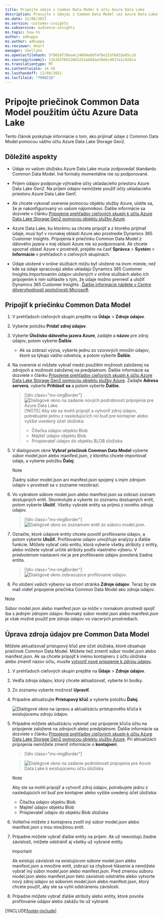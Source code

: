 ```yaml
---
title: Pripojte údaje z Common Data Model k účtu Azure Data Lake
description: Pracujte s údajmi z Common Data Model cez Azure Data Lake Storage.
ms.date: 12/06/2021
ms.service: customer-insights
ms.subservice: audience-insights
ms.topic: how-to
author: adkuppa
ms.author: adkuppa
ms.reviewer: mhart
manager: shellyha
ms.openlocfilehash: 5f9010f78ea4c24094e0df4f8e153fb832e05cc8
ms.sourcegitcommit: 11b343f6622665251ab84ae39ebcd91fa1c928ca
ms.translationtype: MT
ms.contentlocale: sk-SK
ms.lasthandoff: 12/08/2021
ms.locfileid: "7900216"
---
```

# <a name="connect-to-a-common-data-model-folder-using-an-azure-data-lake-account"></a>Pripojte priečinok Common Data Model použitím účtu Azure Data Lake

Tento článok poskytuje informácie o tom, ako prijímať údaje z Common Data Model pomocou vášho účtu Azure Data Lake Storage Gen2.

## <a name="important-considerations"></a>Dôležité aspekty

- Údaje vo vašom úložisku Azure Data Lake musia zodpovedať štandardu Common Data Model. Iné formáty momentálne nie sú podporované.

- Príjem údajov podporuje výhradne účty ukladacieho priestoru Azure Data Lake *Gen2*. Na príjem údajov nemôžete použiť účty ukladacieho priestoru Azure Data Lake Gen1.

- Ak chcete vykonať overenie pomocou objektu služby Azure, uistite sa, že je nakonfigurovaný vo vašom nájomníkovi. Ďalšie informácie sa dozviete v článku [Pripojenie prehľadov cieľových skupín k účtu Azure Data Lake Storage Gen2 pomocou objektu služby Azure](connect-service-principal.md).

- Azure Data Lake, ku ktorému sa chcete pripojiť a z ktorého prijímať údaje, musí byť v rovnakej oblasti Azure ako prostredie Dynamics 365 Customer Insights. Pripojenia k priečinku Common Data Model z dátového jazera v inej oblasti Azure nie sú podporované. Ak chcete spoznať oblasť Azure v prostredí, prejdite na časť **Správca** > **Systém** > **Informácie** v prehľadoch o cieľových skupinách.

- Údaje uložené v online službách môžu byť uložené na inom mieste, než kde sa údaje spracúvajú alebo ukladajú Dynamics 365 Customer Insights.Importovaním údajov uložených v online službách alebo ich pripojením k nim súhlasíte s tým, že údaje možno preniesť a uložiť Dynamics 365 Customer Insights . [Ďalšie informácie nájdete v Centre dôveryhodnosti spoločnosti Microsoft](https://www.microsoft.com/trust-center).

## <a name="connect-to-a-common-data-model-folder"></a>Pripojiť k priečinku Common Data Model

1. V prehľadoch cieľových skupín prejdite na **Údaje** > **Zdroje údajov**.

1. Vyberte položku **Pridať zdroj údajov**.

1. Vyberte **Úložisko dátového jazera Azure**, zadajte a **názov** pre zdroj údajov, potom vyberte **Ďalšie**.

   - Ak sa zobrazí výzva, vyberte jednu zo vzorových množín údajov, ktoré sa týkajú vášho odvetvia, a potom vyberte **Ďalšie**. 

1. Na overenie si môžete vybrať medzi použitím možnosti založenej na zdrojoch a možnosti založenej na predplatnom. Ďalšie informácie sa dozviete v článku [Pripojenie prehľadov cieľových skupín k účtu Azure Data Lake Storage Gen2 pomocou objektu služby Azure](connect-service-principal.md). Zadajte **Adresa servera**, vyberte **Prihlásiť sa** a potom vyberte **Ďalšie**.
   > [!div class="mx-imgBorder"]
   > ![Dialógové okno na zadanie nových podrobností pripojenia pre Azure Data Lake.](media/enter-new-storage-details.png)
   > [!NOTE]
   > Aby ste sa mohli pripojiť a vytvoriť zdroj údajov, potrebujete jednu z nasledujúcich rol buď pre kontajner alebo vyššie uvedený účet úložiska:
   >  - Čítačka údajov objektu Blob
   >  - Majiteľ údajov objektu Blob
   >  - Prispievateľ údajov do objektu BLOB úložiska

1. V dialógovom okne **Vybrať priečinok Common Data Model** vyberte súbor model.json alebo manifest.json, z ktorého chcete importovať údaje, a vyberte položku **Ďalej**.
   > [!NOTE]
   > Žiadny súbor model.json ani manifest.json spojený s iným zdrojom údajov v prostredí sa v zozname nezobrazí.

1. Vo vybratom súbore model.json alebo manifest.json sa zobrazí zoznam dostupných entít. Skontrolujte a vyberte zo zoznamu dostupných entít, potom vyberte **Uložiť**. Všetky vybraté entity sa prijmú z nového zdroja údajov.
   > [!div class="mx-imgBorder"]
   > ![Dialógové okno so zoznamom entít zo súboru model.json.](media/review-entities.png)

8. Označte, ktoré údajové entity chcete povoliť profilovanie údajov, a potom vyberte **Uložiť**. Profilovanie údajov umožňuje analýzy a ďalšie funkcie. Môžete vybrať celú entitu, ktorá vyberie všetky atribúty z entity, alebo môžete vybrať určité atribúty podľa vlastného výberu. V predvolenom nastavení nie je pre profilovanie údajov povolená žiadna entita.
   > [!div class="mx-imgBorder"]
   > ![Dialógové okno zobrazujúce profilovanie údajov.](media/dataprofiling-entities.png)

9. Po uložení vašich výberov sa otvorí stránka **Zdroje údajov**. Teraz by ste mali vidieť pripojenie priečinka Common Data Model ako zdroja údajov.

> [!NOTE]
> Súbor model.json alebo manifest.json sa môže v rovnakom prostredí spojiť iba s jedným zdrojom údajov. Rovnaký súbor model.json alebo manifest.json je však možné použiť pre zdroje údajov vo viacerých prostrediach.

## <a name="edit-a-common-data-model-folder-data-source"></a>Úprava zdroja údajov pre Common Data Model

Môžete aktualizovať prístupový kľúč pre účet úložiska, ktoré obsahuje priečinok Common Data Model. Môžete tiež zmeniť súbor model.json alebo manifest.json. Ak sa chcete pripojiť k inému kontajneru z účtu úložiska alebo zmeniť názov účtu, musíte [vytvoriť nové pripojenie k zdroju údajov](#connect-to-a-common-data-model-folder).

1. V prehľadoch cieľových skupín prejdite na **Údaje** > **Zdroje údajov**.

2. Vedľa zdroja údajov, ktorý chcete aktualizovať, vyberte tri bodky.

3. Zo zoznamu vyberte možnosť **Upraviť**.

4. Prípadne aktualizujte **Prístupový kľúč** a vyberte položku **Ďalej**.

   ![Dialógové okno na úpravu a aktualizáciu prístupového kľúča k existujúcemu zdroju údajov.](media/edit-access-key.png)

5. Prípadne môžete aktualizáciu vykonať cez pripojenie kľúča účtu na pripojenie založené na zdrojoch alebo predplatnom. Ďalšie informácie sa dozviete v článku [Pripojenie prehľadov cieľových skupín k účtu Azure Data Lake Storage Gen2 pomocou objektu služby Azure](connect-service-principal.md). Pri aktualizácii pripojenia nemôžete zmeniť informácie o **kontajneri**.
   > [!div class="mx-imgBorder"]

   > ![Dialógové okno na zadanie podrobností pripojenia pre Azure Data Lake k existujúcemu účtu úložiska.](media/enter-existing-storage-details.png)

   > [!NOTE]
   > Aby ste sa mohli pripojiť a vytvoriť zdroj údajov, potrebujete jednu z nasledujúcich rol buď pre kontajner alebo vyššie uvedený účet úložiska:
   >  - Čítačka údajov objektu Blob
   >  - Majiteľ údajov objektu Blob
   >  - Prispievateľ údajov do objektu Blob úložiska


6. Voliteľne môžete z kontajnera zvoliť iný súbor model.json alebo manifest.json s inou množinou entít.

7. Prípadne môžete vybrať ďalšie entity na príjem. Ak už neexistujú žiadne závislosti, môžete odstrániť aj všetky už vybrané entity.

   > [!IMPORTANT]
   > Ak existujú závislosti na existujúcom súbore model.json alebo manifest.json a množine entít, zobrazí sa chybové hlásenie a nemôžete vybrať iný súbor model.json alebo manifest.json. Pred zmenou súboru model.json alebo manifest.json tieto závislosti odstráňte alebo vytvorte nový zdroj údajov so súborom model.json alebo manifest.json, ktorý chcete použiť, aby ste sa vyhli odstráneniu závislostí.

8. Prípadne môžete vybrať ďalšie atribúty alebo entity, ktoré povolia profilovanie údajov alebo zakážu tie už vybrané.   


[!INCLUDE[footer-include](../includes/footer-banner.md)]
